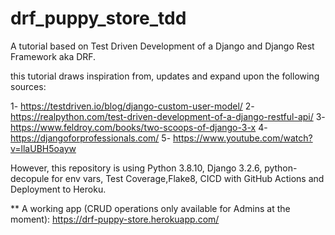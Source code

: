 # drf_puppy_store_tdd
A tutorial based on Test Driven Development of a Django and Django Rest Framework aka DRF.

this tutorial draws inspiration from, updates and expand upon the following sources:

1- https://testdriven.io/blog/django-custom-user-model/
2- https://realpython.com/test-driven-development-of-a-django-restful-api/
3- https://www.feldroy.com/books/two-scoops-of-django-3-x
4- https://djangoforprofessionals.com/
5- https://www.youtube.com/watch?v=llaUBH5oayw


However, this repository is using Python 3.8.10, Django 3.2.6, python-decopule for env vars, Test Coverage,Flake8, CICD with GitHub Actions and Deployment to Heroku. 

** A working app (CRUD operations only available for Admins at the moment): https://drf-puppy-store.herokuapp.com/
